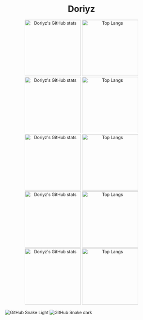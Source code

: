

<h1 align="center"> Doriyz </h1>

<!--
**Doriyz/Doriyz** is a ✨ _special_ ✨ repository because its `README.md` (this file) appears on your GitHub profile.

Here are some ideas to get you started:

- 🔭 I’m currently working on ...
- 🌱 I’m currently learning ...
- 👯 I’m looking to collaborate on ...
- 🤔 I’m looking for help with ...
- 💬 Ask me about ...
- 📫 How to reach me: ...
- 😄 Pronouns: ...
- ⚡ Fun fact: ...
-->


<div align="center"> 
<img src="https://github-readme-stats.vercel.app/api?username=Doriyz&show_icons=true&theme=blue-green" alt="Doriyz's GitHub stats" height="185px"/> 
<img src="https://github-readme-stats.vercel.app/api/top-langs/?username=Doriyz&layout=compact&langs_count=8&role=OWNER,COLLABORATOR&theme=blue-green" alt="Top Langs" height="185px"/>   
</div>

<div align="center"> 
<img src="https://github-readme-stats.vercel.app/api?username=Doriyz&show_icons=true&theme=dracula" alt="Doriyz's GitHub stats" height="185px"/> 
<img src="https://github-readme-stats.vercel.app/api/top-langs/?username=Doriyz&layout=compact&langs_count=8&role=OWNER,COLLABORATOR&theme=dracula" alt="Top Langs" height="185px"/>   
</div>


<div align="center"> 
<img src="https://github-readme-stats.vercel.app/api?username=Doriyz&show_icons=true&theme=tokyonight" alt="Doriyz's GitHub stats" height="185px"/> 
<img src="https://github-readme-stats.vercel.app/api/top-langs/?username=Doriyz&layout=compact&langs_count=8&role=OWNER,COLLABORATOR&theme=tokyonight" alt="Top Langs" height="185px"/>   
</div>



<div align="center"> 
<img src="https://github-readme-stats.vercel.app/api?username=Doriyz&show_icons=true&theme=great-gatsby" alt="Doriyz's GitHub stats" height="185px"/> 
<img src="https://github-readme-stats.vercel.app/api/top-langs/?username=Doriyz&layout=compact&langs_count=8&role=OWNER,COLLABORATOR&theme=great-gatsby" alt="Top Langs" height="185px"/>   
</div>


<div align="center"> 
<img src="https://github-readme-stats.vercel.app/api?username=Doriyz&show_icons=true&theme=nightowl" alt="Doriyz's GitHub stats" height="185px"/> 
<img src="https://github-readme-stats.vercel.app/api/top-langs/?username=Doriyz&layout=compact&langs_count=8&role=OWNER,COLLABORATOR&theme=nightowl" alt="Top Langs" height="185px"/>   
</div>






![GitHub Snake Light](https://gist.githubusercontent.com/GZTimeWalker/62c190858bed9a108ce5811f715d2e55/raw/github-snake.svg#gh-light-mode-only)
![GitHub Snake dark](https://gist.githubusercontent.com/GZTimeWalker/62c190858bed9a108ce5811f715d2e55/raw/github-snake-dark.svg#gh-dark-mode-only)
